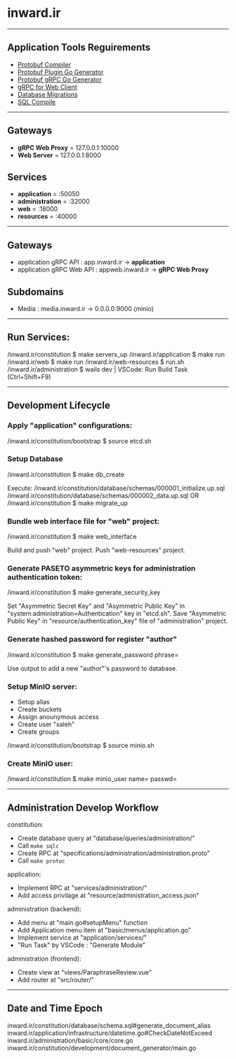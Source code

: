 inward.ir
=========

--------------------------------------------------------------------------------

## Application Tools Reguirements

- [Protobuf Compiler](https://github.com/protocolbuffers/protobuf)
- [Protobuf Plugin Go Generator](google.golang.org/protobuf/cmd/protoc-gen-go)
- [Protobuf gRPC Go Generator](google.golang.org/grpc/cmd/protoc-gen-go-grpc)
- [gRPC for Web Client](https://github.com/grpc/grpc-web)
- [Database Migrations](https://github.com/golang-migrate/migrate)
- [SQL Compile](https://github.com/kyleconroy/sqlc)

--------------------------------------------------------------------------------

## Gateways

- **gRPC Web Proxy** = 127.0.0.1:10000
- **Web Server**     = 127.0.0.1:8000

## Services

- **application**    = :50050
- **administration** = :32000
- **web**            = :18000
- **resources**      = :40000

--------------------------------------------------------------------------------

## Gateways

- application gRPC API     : app.inward.ir    -> **application**
- application gRPC Web API : appweb.inward.ir -> **gRPC Web Proxy**

## Subdomains

- Media : media.inward.ir -> 0.0.0.0:9000 (minio)

--------------------------------------------------------------------------------

## Run Services:

/inward.ir/constitution   $ make servers_up
/inward.ir/application    $ make run
/inward.ir/web            $ make run
/inward.ir/web-resources  $ run.sh
/inward.ir/administration $ wails dev | VSCode: Run Build Task (Ctrl+Shift+F9)

--------------------------------------------------------------------------------

## Development Lifecycle


### Apply "application" configurations:

/inward.ir/constitution/bootstrap $ source etcd.sh


### Setup Database

/inward.ir/constitution $ make db_create

Execute:
/inward.ir/constitution/database/schemas/000001_initialize.up.sql
/inward.ir/constitution/database/schemas/000002_data.up.sql
OR
/inward.ir/constitution $ make migrate_up


### Bundle web interface file for "web" project:

/inward.ir/constitution $ make web_interface

Build and push "web" project.
Push "web-resources" project.


### Generate PASETO asymmetric keys for administration authentication token:

/inward.ir/constitution $ make generate_security_key

Set "Asymmetric Secret Key" and "Asymmetric Public Key" in "system:administration=Authentication" key in "etcd.sh".
Save "Asymmetric Public Key" in "resource/authentication_key" file of "administration" project.


### Generate hashed password for register "author"

/inward.ir/constitution $ make generate_password phrase=<password>

Use output to add a new "author"'s password to database.


### Setup MinIO server:

- Setup alias
- Create buckets
- Assign anounymous access
- Create user "saleh"
- Create groups

/inward.ir/constitution/bootstrap $ source minio.sh


### Create MinIO user:

/inward.ir/constitution $ make minio_user name=<name> passwd=<password>

--------------------------------------------------------------------------------

## Administration Develop Workflow

constitution:

- Create database query at "database/queries/administration/"
- Call `make sqlc`
- Create RPC at "specifications/administration/administration.proto"
- Call `make protoc`

application:

- Implement RPC at "services/administration/"
- Add access privilage at "resource/administration_access.json"

administration (backend):

- Add menu at "main.go#setupMenu" function
- Add Application menu item at "basic/menus/application.go"
- Implement service at "application/services/"
- "Run Task" by VSCode : "Generate Module"

administration (frontend):

- Create view at "views/ParaphraseReview.vue"
- Add router at "src/router/"

--------------------------------------------------------------------------------

## Date and Time Epoch

inward.ir/constitution/database/schema.sql#generate_document_alias
inward.ir/application/infrastructure/datetime.go#CheckDateNotExceed
inward.ir/administration/basic/core/core.go
inward.ir/constitution/development/document_generator/main.go
